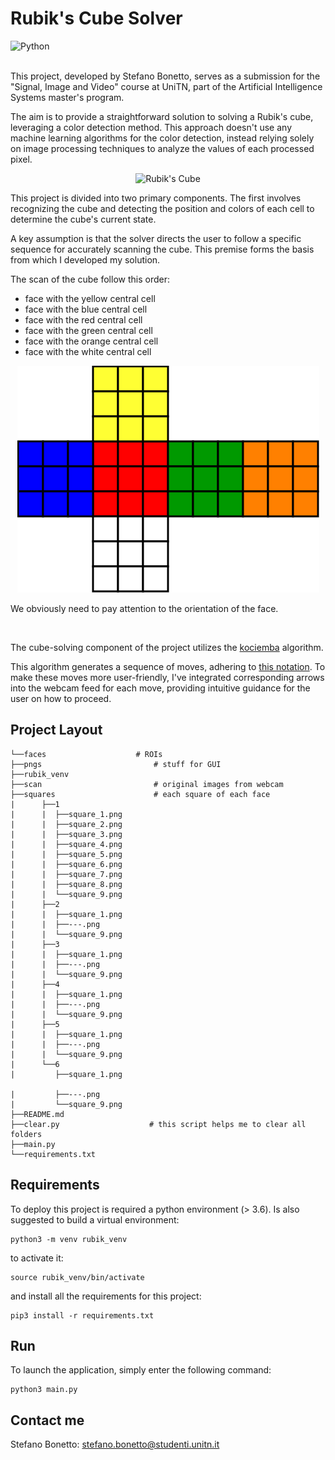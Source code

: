 # Rubik's Cube Solver
<div>
        <img src="https://img.shields.io/badge/python-3670A0?style=flat&logo=python&logoColor=ffdd54" alt="Python"/>
</div>
<br>

This project, developed by Stefano Bonetto, serves as a submission for the "Signal, Image and Video" course at UniTN, part of the Artificial Intelligence Systems master's program.

The aim is to provide a straightforward solution to solving a Rubik's cube, leveraging a color detection method. This approach doesn't use any machine learning algorithms for the color detection, instead relying solely on image processing techniques to analyze the values of each processed pixel.

<p align="center">
  <img src="pngs/cube/rubik_cube.gif" alt="Rubik's Cube" />
</p>

This project is divided into two primary components. The first involves recognizing the cube and detecting the position and colors of each cell to determine the cube's current state.

A key assumption is that the solver directs the user to follow a specific sequence for accurately scanning the cube. This premise forms the basis from which I developed my solution.

The scan of the cube follow this order:

<ul>
  <li>face with the yellow central cell</li>
  <li>face with the blue central cell</li>
  <li>face with the red central cell</li>
  <li>face with the green central cell</li>
  <li>face with the orange central cell</li>
  <li>face with the white central cell</li>
</ul>

<p align="center">
  <img src="pngs/cube/cube_normal.png">
</p>

We obviously need to pay attention to the orientation of the face.

<br>

The cube-solving component of the project utilizes the [kociemba](https://github.com/muodov/kociemba) algorithm. 

This algorithm generates a sequence of moves, adhering to [this notation](https://ruwix.com/the-rubiks-cube/notation/). To make these moves more user-friendly, I've integrated corresponding arrows into the webcam feed for each move, providing intuitive guidance for the user on how to proceed.


## Project Layout
```
└──faces	                # ROIs
├──pngs	                        # stuff for GUI  
├──rubik_venv
├──scan                         # original images from webcam
├──squares                      # each square of each face 
|      ├──1
|      |  ├──square_1.png
|      |  ├──square_2.png
|      |  ├──square_3.png
|      |  ├──square_4.png
|      |  ├──square_5.png
|      |  ├──square_6.png
|      |  ├──square_7.png
|      |  ├──square_8.png
|      |  └──square_9.png
|      ├──2
|      |  ├──square_1.png
|      |  ├──---.png
|      |  └──square_9.png
|      ├──3
|      |  ├──square_1.png
|      |  ├──---.png
|      |  └──square_9.png
|      ├──4
|      |  ├──square_1.png
|      |  ├──---.png
|      |  └──square_9.png
|      ├──5
|      |  ├──square_1.png
|      |  ├──---.png
|      |  └──square_9.png
|      └──6
|         ├──square_1.png

|         ├──---.png
|         └──square_9.png
├──README.md
├──clear.py                    # this script helps me to clear all folders
├──main.py
└──requirements.txt
```

## Requirements
To deploy this project is required a python environment (> 3.6). Is also suggested to build a virtual environment:
```
python3 -m venv rubik_venv
```
to activate it:
```
source rubik_venv/bin/activate
```
and install all the requirements for this project:
```
pip3 install -r requirements.txt
```

## Run

To launch the application, simply enter the following command:
```
python3 main.py
```

## Contact me
Stefano Bonetto: stefano.bonetto@studenti.unitn.it <br>
                 

